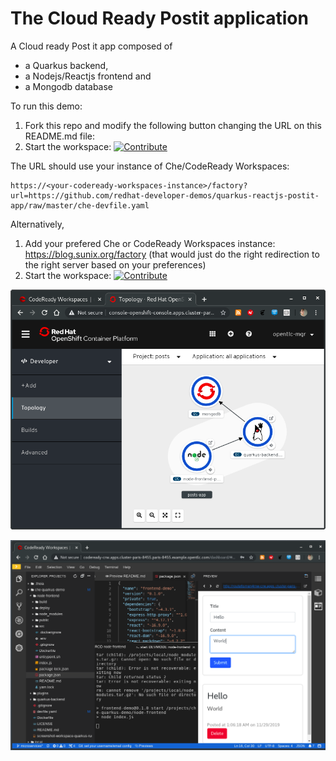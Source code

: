 # The Cloud Ready Postit application
A Cloud ready Post it app composed of
- a Quarkus backend,
- a Nodejs/Reactjs frontend and
- a Mongodb database


To run this demo:
1. Fork this repo and modify the following button changing the URL on this README.md file:
2. Start the workspace: [![Contribute](https://che.openshift.io/factory/resources/factory-contribute.svg)](https://blog.sunix.org/factory?url=https://github.com/redhat-developer-demos/quarkus-reactjs-postit-app/raw/384e67f2b9263697a49160aa0db91841c4489d21/che-devfile.yaml)

The URL should use your instance of Che/CodeReady Workspaces:

```
https://<your-codeready-workspaces-instance>/factory?url=https://github.com/redhat-developer-demos/quarkus-reactjs-postit-app/raw/master/che-devfile.yaml
```

Alternatively,
1. Add your prefered Che or CodeReady Workspaces instance: https://blog.sunix.org/factory (that would just do the right redirection to the right server based on your preferences)
2. Start the workspace: [![Contribute](https://che.openshift.io/factory/resources/factory-contribute.svg)](https://blog.sunix.org/factory?url=https://github.com/redhat-developer-demos/quarkus-reactjs-postit-app/raw/master/che-devfile.yaml)

![Application topology](topology.png "Application Topology")

![CodeReady Workspaces](codeready-workspaces-preview.png "CodeReady Workspaces")
